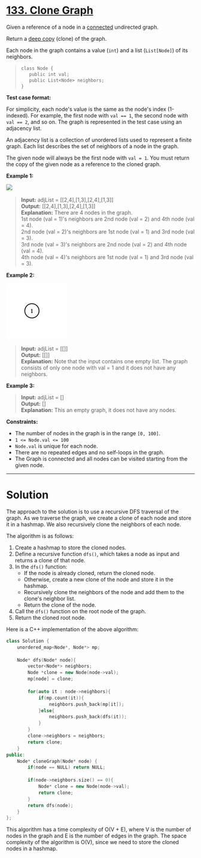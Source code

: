 # [133. Clone Graph](https://leetcode.com/problems/clone-graph/)

Given a reference of a node in a [connected](https://en.wikipedia.org/wiki/Connectivity_(graph_theory)#Connected_graph) undirected graph.

Return a [deep copy](https://en.wikipedia.org/wiki/Object_copying#Deep_copy) (clone) of the graph.

Each node in the graph contains a value (`int`) and a list (`List[Node]`) of its neighbors.

>```
>class Node {
>    public int val;
>    public List<Node> neighbors;
>}
>```
 

**Test case format:**

For simplicity, each node's value is the same as the node's index (1-indexed). For example, the first node with `val == 1`, the second node with `val == 2`, and so on. The graph is represented in the test case using an adjacency list.

An adjacency list is a collection of unordered lists used to represent a finite graph. Each list describes the set of neighbors of a node in the graph.

The given node will always be the first node with `val = 1`. You must return the copy of the given node as a reference to the cloned graph.

 


**Example 1:**

![](https://assets.leetcode.com/uploads/2019/11/04/133_clone_graph_question.png)

>**Input:** adjList = [[2,4],[1,3],[2,4],[1,3]]<br>
**Output:** [[2,4],[1,3],[2,4],[1,3]]<br>
**Explanation:** There are 4 nodes in the graph.<br>
1st node (val = 1)'s neighbors are 2nd node (val = 2) and 4th node (val = 4).<br>
2nd node (val = 2)'s neighbors are 1st node (val = 1) and 3rd node (val = 3).<br>
3rd node (val = 3)'s neighbors are 2nd node (val = 2) and 4th node (val = 4).<br>
4th node (val = 4)'s neighbors are 1st node (val = 1) and 3rd node (val = 3).

**Example 2:**

![Alt text](image.png)

>**Input:** adjList = [[]]<br>
**Output:** [[]]<br>
**Explanation:** Note that the input contains one empty list. The graph consists of only one node with val = 1 and it does not have any neighbors.

**Example 3:**

>**Input:** adjList = []<br>
**Output:** []<br>
**Explanation:** This an empty graph, it does not have any nodes.
 

**Constraints:**

- The number of nodes in the graph is in the range `[0, 100]`.
- `1 <= Node.val <= 100`
- `Node.val` is unique for each node.
- There are no repeated edges and no self-loops in the graph.
- The Graph is connected and all nodes can be visited starting from the given node.
---
# Solution

The approach to the solution is to use a recursive DFS traversal of the graph. As we traverse the graph, we create a clone of each node and store it in a hashmap. We also recursively clone the neighbors of each node.

The algorithm is as follows:

1. Create a hashmap to store the cloned nodes.
2. Define a recursive function `dfs()`, which takes a node as input and returns a clone of that node.
3. In the `dfs()` function:
    * If the node is already cloned, return the cloned node.
    * Otherwise, create a new clone of the node and store it in the hashmap.
    * Recursively clone the neighbors of the node and add them to the clone's neighbor list.
    * Return the clone of the node.
4. Call the `dfs()` function on the root node of the graph.
5. Return the cloned root node.

Here is a C++ implementation of the above algorithm:

```c++
class Solution {
    unordered_map<Node*, Node*> mp;

    Node* dfs(Node* node){
        vector<Node*> neighbors;
        Node *clone = new Node(node->val);
        mp[node] = clone;

        for(auto it : node->neighbors){
            if(mp.count(it)){
                neighbors.push_back(mp[it]);
            }else{
                neighbors.push_back(dfs(it));
            }
        }
        clone->neighbors = neighbors;
        return clone;
    }
public:
    Node* cloneGraph(Node* node) {
        if(node == NULL) return NULL;

        if(node->neighbors.size() == 0){
            Node* clone = new Node(node->val);
            return clone;
        }
        return dfs(node);
    }
};
```

This algorithm has a time complexity of O(V + E), where V is the number of nodes in the graph and E is the number of edges in the graph. The space complexity of the algorithm is O(V), since we need to store the cloned nodes in a hashmap.